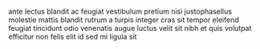 ante lectus blandit ac feugiat vestibulum pretium nisi justophasellus molestie
mattis blandit rutrum a turpis integer cras sit tempor eleifend feugiat
tincidunt odio venenatis augue luctus velit sit nibh et quis volutpat efficitur
non felis elit id sed mi ligula sit